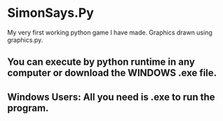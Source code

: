 # SimonSays.Py
My very first working python game I have made. Graphics drawn using graphics.py.

## You can execute by python runtime in any computer or download the WINDOWS .exe file.

## Windows Users: All you need is .exe to run the program.
